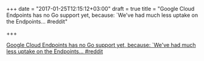 +++
date = "2017-01-25T12:15:12+03:00"
draft = true
title = "Google Cloud Endpoints has no Go support yet, because: `We've had much less uptake on the Endpoints…  #reddit"

+++

<p><a href="https://t.co/GKk2Frx1Vv">Google Cloud Endpoints has no Go support yet, because: `We've had much less uptake on the Endpoints…  #reddit</a></p>
